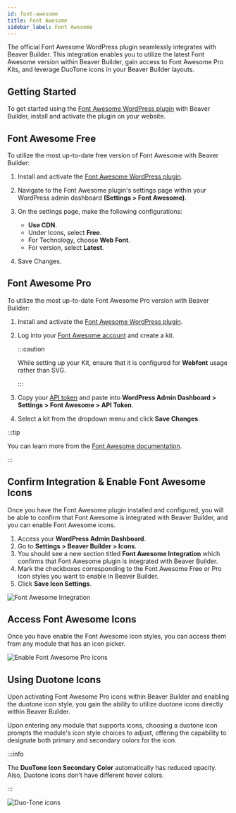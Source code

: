 ```yaml
---
id: font-awesome
title: Font Awesome
sidebar_label: Font Awesome
---
```


The official Font Awesome WordPress plugin seamlessly integrates with Beaver Builder. This integration enables you to utilize the latest Font Awesome version within Beaver Builder, gain access to Font Awesome Pro Kits, and leverage DuoTone icons in your Beaver Builder layouts.

## Getting Started

To get started using the [Font Awesome WordPress plugin](https://wordpress.org/plugins/font-awesome/) with Beaver Builder, install and activate the plugin on your website.

## Font Awesome Free

To utilize the most up-to-date free version of Font Awesome with Beaver Builder:

1. Install and activate the [Font Awesome WordPress plugin](https://wordpress.org/plugins/font-awesome/).
2. Navigate to the Font Awesome plugin's settings page within your WordPress admin dashboard **(Settings > Font Awesome)**.
3. On the settings page, make the following configurations:

   * **Use CDN**.
   * Under Icons, select **Free**.
   * For Technology, choose **Web Font**.
   * For version, select **Latest**.

4. Save Changes.

## Font Awesome Pro

To utilize the most up-to-date Font Awesome Pro version with Beaver Builder:

1. Install and activate the [Font Awesome WordPress plugin](https://wordpress.org/plugins/font-awesome/).
2. Log into your [Font Awesome account](https://fontawesome.com/account) and create a kit.

   :::caution

   While setting up your Kit, ensure that it is configured for **Webfont** usage rather than SVG.

   :::

3. Copy your [API token](https://fontawesome.com/account#api-tokens) and paste into **WordPress Admin Dashboard > Settings > Font Awesome > API Token**.
4. Select a kit from the dropdown menu and click **Save Changes**.

:::tip

You can learn more from the [Font Awesome documentation](https://fontawesome.com/v6/docs/web/use-with/wordpress/).

:::

## Confirm Integration & Enable Font Awesome Icons

Once you have the Font Awesome plugin installed and configured, you will be able to confirm that Font Awesome is integrated with Beaver Builder, and you can enable Font Awesome icons.

1. Access your **WordPress Admin Dashboard**.
2. Go to **Settings > Beaver Builder > Icons**.
3. You should see a new section titled **Font Awesome Integration** which confirms that Font Awesome plugin is integrated with Beaver Builder.
4. Mark the checkboxes corresponding to the Font Awesome Free or Pro icon styles you want to enable in Beaver Builder.
5. Click **Save Icon Settings**.

![Font Awesome Integration](/img/beaver-builder/integrations--font-awesome--1.jpg)

## Access Font Awesome Icons

Once you have enable the Font Awesome icon styles, you can access them from any module that has an icon picker.

![Enable Font Awesome Pro icons](/img/beaver-builder/integrations--font-awesome--2.jpg)

## Using Duotone Icons

Upon activating Font Awesome Pro icons within Beaver Builder and enabling the duotone icon style, you gain the ability to utilize duotone icons directly within Beaver Builder.

Upon entering any module that supports icons, choosing a duotone icon prompts the module's icon style choices to adjust, offering the capability to designate both primary and secondary colors for the icon.

:::info

The **DuoTone Icon Secondary Color** automatically has reduced opacity. Also, Duotone icons don't have different hover colors.

:::

![Duo-Tone icons](/img/beaver-builder/integrations--font-awesome--3.jpg)
